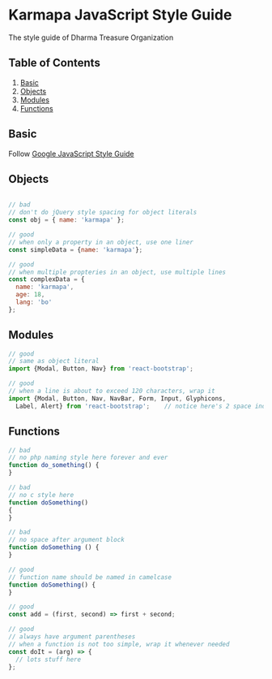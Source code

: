 # Karmapa JavaScript Style Guide
The style guide of Dharma Treasure Organization

## Table of Contents

  1. [Basic](#basic)
  2. [Objects](#objects)
  3. [Modules](#modules)
  4. [Functions](#functions)

## Basic
Follow [Google JavaScript Style Guide](https://google.github.io/styleguide/javascriptguide.xml)

## Objects

```javascript

// bad
// don't do jQuery style spacing for object literals
const obj = { name: 'karmapa' };

// good
// when only a property in an object, use one liner
const simpleData = {name: 'karmapa'};

// good
// when multiple propteries in an object, use multiple lines
const complexData = {
  name: 'karmapa',
  age: 18,
  lang: 'bo'
};

```
## Modules

```javascript
// good
// same as object literal
import {Modal, Button, Nav} from 'react-bootstrap';

// good
// when a line is about to exceed 120 characters, wrap it
import {Modal, Button, Nav, NavBar, Form, Input, Glyphicons,
  Label, Alert} from 'react-bootstrap';    // notice here's 2 space indent at the second line
```

## Functions

```javascript
// bad
// no php naming style here forever and ever
function do_something() {
}

// bad
// no c style here
function doSomething()
{
}

// bad
// no space after argument block
function doSomething () {
}

// good
// function name should be named in camelcase
function doSomething() {
}

// good
const add = (first, second) => first + second;

// good
// always have argument parentheses
// when a function is not too simple, wrap it whenever needed
const doIt = (arg) => {
  // lots stuff here
};
```
